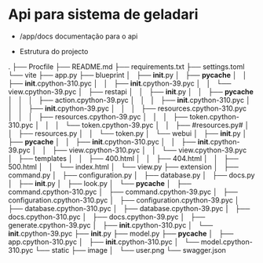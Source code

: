 # Api para sistema de geladari 

* /app/docs documentação para o api 

* Estrutura do projecto 

.
├── Procfile
├── README.md
├── requirements.txt
├── settings.toml
└── vite
    ├── app.py
    ├── blueprint
    │   ├── __init__.py
    │   ├── __pycache__
    │   │   ├── __init__.cpython-310.pyc
    │   │   ├── __init__.cpython-39.pyc
    │   │   └── view.cpython-39.pyc
    │   ├── restapi
    │   │   ├── __init__.py
    │   │   ├── __pycache__
    │   │   │   ├── action.cpython-39.pyc
    │   │   │   ├── __init__.cpython-310.pyc
    │   │   │   ├── __init__.cpython-39.pyc
    │   │   │   ├── resources.cpython-310.pyc
    │   │   │   ├── resources.cpython-39.pyc
    │   │   │   ├── token.cpython-310.pyc
    │   │   │   └── token.cpython-39.pyc
    │   │   ├── #resources.py#
    │   │   ├── resources.py
    │   │   └── token.py
    │   └── webui
    │       ├── __init__.py
    │       ├── __pycache__
    │       │   ├── __init__.cpython-310.pyc
    │       │   ├── __init__.cpython-39.pyc
    │       │   ├── view.cpython-310.pyc
    │       │   └── view.cpython-39.pyc
    │       ├── templates
    │       │   ├── 400.html
    │       │   ├── 404.html
    │       │   ├── 500.html
    │       │   └── index.html
    │       └── view.py
    ├── extension
    │   ├── command.py
    │   ├── configuration.py
    │   ├── database.py
    │   ├── docs.py
    │   ├── __init__.py
    │   ├── look.py
    │   └── __pycache__
    │       ├── command.cpython-310.pyc
    │       ├── command.cpython-39.pyc
    │       ├── configuration.cpython-310.pyc
    │       ├── configuration.cpython-39.pyc
    │       ├── database.cpython-310.pyc
    │       ├── database.cpython-39.pyc
    │       ├── docs.cpython-310.pyc
    │       ├── docs.cpython-39.pyc
    │       ├── generate.cpython-39.pyc
    │       ├── __init__.cpython-310.pyc
    │       └── __init__.cpython-39.pyc
    ├── __init__.py
    ├── model.py
    ├── __pycache__
    │   ├── app.cpython-310.pyc
    │   ├── __init__.cpython-310.pyc
    │   └── model.cpython-310.pyc
    └── static
        ├── image
        │   └── user.png
        └── swagger.json
